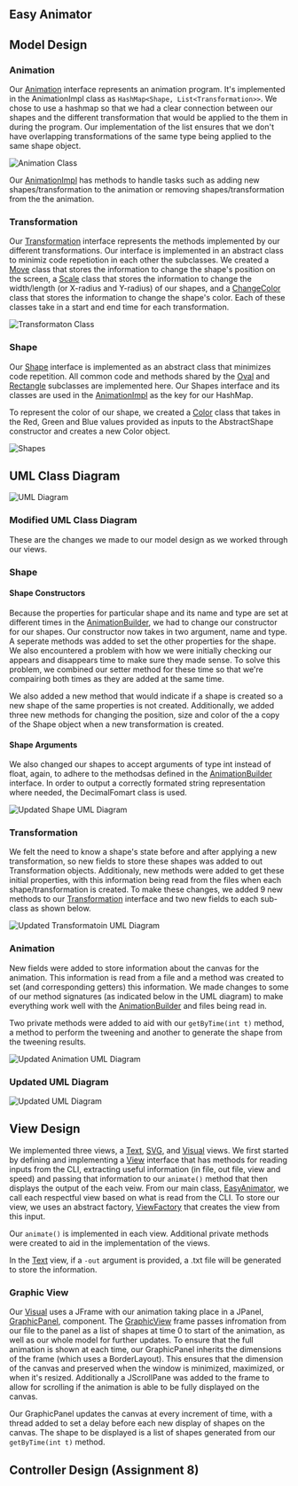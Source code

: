 ## Easy Animator

## Model Design
### Animation

Our [Animation](animation/src/cs5004/animator/model/Animation.java) interface represents an animation program. 
It's implemented in the AnimationImpl class as `HashMap<Shape, List<Transformation>>`. 
We chose to use a hashmap so that we had a clear connection between our shapes and the different 
transformation that would be applied to the them in during the program. Our implementation of the 
list ensures that we don't have overlapping transformations of the same type being applied to the 
same shape object. 

![Animation Class](animation/resources/images/Animation.jpeg)

Our [AnimationImpl](animation/src/cs5004/animator/model/AnimationImpl.java) has methods to handle tasks such 
as adding new shapes/transformation to the animation or removing shapes/transformation from the the 
animation. 

### Transformation

Our [Transformation](animation/src/cs5004/animator/model/Transformation.java) interface represents the methods 
implemented by our different transformations. Our interface is implemented in an abstract class to 
minimiz code repetiotion in each other the subclasses. We created a [Move](animation/src/cs5004/animator/model/Move.java) 
class that stores the information to change the shape's position on the screen, a [Scale](animation/src/cs5004/animator/model/Scale.java) 
class that stores the information to change the width/length (or X-radius and Y-radius) of our 
shapes, and a [ChangeColor](animation/src/cs5004/animator/model/ChangeColor.java) class that stores the 
information to change the shape's color. Each of these classes take in a start and end time for 
each transformation. 

![Transformaton Class](animation/resources/images/Transformation.jpeg)

### Shape

Our [Shape](animationsrc/cs5004/animator/model/Shape.java) interface is implemented as an abstract class that 
minimizes code repetition. All common code and methods shared by the [Oval](animation/src/cs5004/animator/model/Oval.java) 
and [Rectangle](animation/src/cs5004/animator/model/Rectangle.java) subclasses are implemented here. Our Shapes interface 
and its classes are used in the [AnimationImpl](animation/src/cs5004/animator/model/AnimationImpl.java) as 
the key for our HashMap.

To represent the color of our shape, we created a [Color](animation/src/cs5004/animator/model/Color.java) 
class that takes in the Red, Green and Blue values provided as inputs to the AbstractShape 
constructor and creates a new Color object.

![Shapes](animation/resources/images/Shapes.jpeg)

## UML Class Diagram

![UML Diagram](animation/resources/images/Animator.jpeg)

### Modified UML Class Diagram
These are the changes we made to our model design as we worked through our views. 

### Shape
#### Shape Constructors
Because the properties for particular shape and its name and type are set at different times in the
[AnimationBuilder](animation/src/cs5004/animator/util/AnimationBuilder.java), we had to change our
constructor for our shapes. Our constructor now takes in two argument, name and type. A seperate
methods was added to set the other properties for the shape. We also encountered a problem with how 
we were initially checking our appears and disappears time to make sure they made sense. To solve this 
problem, we combined our setter method for these time so that we're compairing both times as they are
added at the same time. 

We also added a new method that would indicate if a shape is created so a new shape of the same properties
is not created. Additionally, we added three new methods for changing the position, size and color
of the a copy of the Shape object when a new transformation is created. 

#### Shape Arguments
We also changed our shapes to accept arguments of type int instead of float, again, to adhere to the
methodsas defined in the [AnimationBuilder](animation/src/cs5004/animator/util/AnimationBuilder.java) 
interface. In order to output a correctly formated string representation where needed, the 
DecimalFomart class is used.

![Updated Shape UML Diagram](animation/resources/images/ShapesUpdated.jpeg)

### Transformation

We felt the need to know a shape's state before and after applying a new transformation, so new fields
to store these shapes was added to out Transformation objects. Additionaly, new methods were added to get 
these initial properties, with this information being read from the files when each shape/transformation
is created. To make these changes, we added 9 new methods to our [Transformation](animation/src/cs5004/animator/model/Transformation.java) 
interface and two new fields to each sub-class as shown below.

![Updated Transformatoin UML Diagram](animation/resources/images/TransformationUpdated.jpeg)

### Animation

New fields were added to store information about the canvas for the animation. This information 
is read from a file and a method was created to set (and corresponding getters) this information. 
We made changes to some of our method signatures (as indicated below in the UML diagram) to make 
everything work well with the [AnimationBuilder](../src/cs5004/animator/util/AnimationBuilder.java) and
files being read in.

Two private methods were added to aid with our ```getByTime(int t)``` method, a method to perform the 
tweening and another to generate the shape from the tweening results. 

![Updated Animation UML Diagram](animation/resources/images/AnimationUpdated.jpeg)

### Updated UML Diagram

![Updated UML Diagram](animation/resources/images/AnimatorClass.jpeg)

## View Design
We implemented three views, a [Text](animation/src/cs5004/animator/view/TextView.java), [SVG](animation/src/cs5004/animator/view/SVGView.java), 
and [Visual](animation/src/cs5004/animator/view/GraphicView.java) views. We first started by defining and implementing
a [View](animation/src/cs5004/animator/view/View.java) interface that has methods for reading inputs from the
CLI, extracting useful information (in file, out file, view and speed) and passing that information
to our ```animate()``` method that then displays the output of the each veiw. From our main class,
[EasyAnimator](animation/src/cs5004/animator/EasyAnimator.java), we call each respectful view based on what
is read from the CLI. To store our view, we uses an abstract factory, [ViewFactory](animation/src/cs5004/animator/view/ViewFactory.java)
that creates the view from this input. 

Our ```animate()``` is implemented in each view. Additional private methods were created to aid in 
the implementation of the views. 

In the [Text](animation/src/cs5004/animator/view/TextView.java) view, if a ```-out``` argument is provided, 
a .txt file will be generated to store the information. 

### Graphic View

Our [Visual](animation/src/cs5004/animator/view/GraphicView.java) uses a JFrame with our animation taking 
place in a JPanel, [GraphicPanel](animation/src/cs5004/animator/view/GraphicPanel.java), component. The [GraphicView](animation/src/cs5004/animator/view/GraphicView.java) frame passes infromation from our file to the panel as 
a list of shapes at time 0 to start of the animation, as well as our whole model for further updates. 
To ensure that the full animation is shown at each time, our GraphicPanel inherits the dimensions of 
the frame (which uses a BorderLayout). This ensures that the dimension of the canvas and preserved when
the window is minimized, maximized, or when it's resized. Additionally a JScrollPane was added to the 
frame to allow for scrolling if the animation is able to be fully displayed on the canvas.

Our GraphicPanel updates the canvas at every increment of time, with a thread added to set a delay 
before each new display of shapes on the canvas. The shape to be displayed is a list of shapes generated
from our ```getByTime(int t)``` method.

## Controller Design (Assignment 8)

